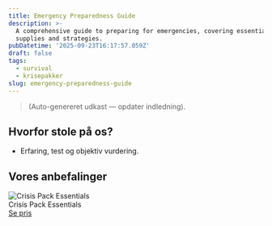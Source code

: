 ```yaml
---
title: Emergency Preparedness Guide
description: >-
  A comprehensive guide to preparing for emergencies, covering essential
  supplies and strategies.
pubDatetime: '2025-09-23T16:17:57.059Z'
draft: false
tags:
  - survival
  - krisepakker
slug: emergency-preparedness-guide
---
```

> (Auto-genereret udkast — opdater indledning).

## Hvorfor stole på os?
- Erfaring, test og objektiv vurdering.

## Vores anbefalinger


<!-- Auto: Affiliate-kort fra Products/SKUs -->

<div class="aff-card"><img src="abstract_15.png (https://v5.airtableusercontent.com/v3/u/45/45/1758657600000/C24scuBxbGsl76-aCSbi0w/wR4k8By3Hm-h-0vBYeho22WBGT4PuCLM09L1r1fQtNhKcTmmyEaKPen1vdxNNHIiQHyv8n4WSPqLlq0LKoGuLgNWAUFLRL_ZhNlG2tM-JuwEHKFc_5lmlS6LiiTVLLhE1X3OFRc7QG1tCWgaHsTkLDu5duLW_KxTDMOMsHc8dko/CNjm_I5wVpfouxit0l-1dO_vurchh-bvdQCOfj88qKg)" alt="Crisis Pack Essentials" class="aff-card__img" /><div class="aff-card__meta"><div class="aff-card__title">Crisis Pack Essentials</div><a class="aff-btn" href="https://affiliate.homeessentialsee62.com/deal789?utm_source=klartilalt&utm_medium=affiliate&subid=emergency-preparedness-guide-2025-09-23" rel="sponsored nofollow noopener" target="_blank">Se pris</a></div></div>

